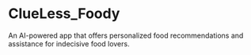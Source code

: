 # ClueLess_Foody
An AI-powered app that offers personalized food recommendations and assistance for indecisive food lovers.
